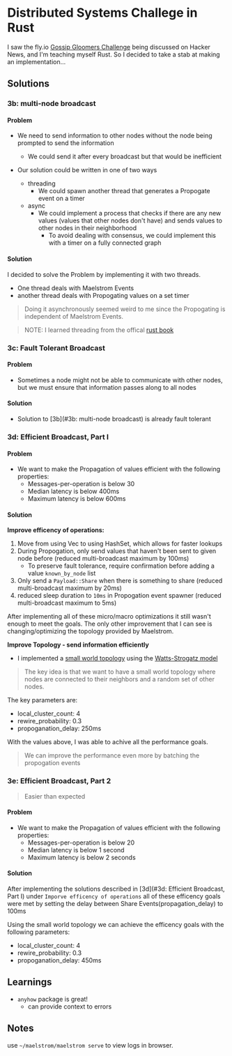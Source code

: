 # Distributed Systems Challege in Rust

I saw the fly.io [Gossip Gloomers Challenge](https://fly.io/dist-sys/) being
discussed on Hacker News, and I'm teaching myself Rust.
So I decided to take a stab at making an implementation...

## Solutions

### 3b: multi-node broadcast

#### Problem

- We need to send information to other nodes without the node being prompted to
  send the information

  - We could send it after every broadcast but that would be inefficient

- Our solution could be written in one of two ways

  - threading
    - We could spawn another thread that generates a Propogate event on a timer
  - async
    - We could implement a process that checks if there are any new values
      (values that other nodes don't have)
      and sends values to other nodes in their neighborhood
      - To avoid dealing with consensus, we could implement this with a timer
        on a fully connected graph

#### Solution

I decided to solve the Problem by implementing it with two threads.

- One thread deals with Maelstrom Events
- another thread deals with Propogating values on a set timer

> Doing it asynchronously seemed weird to me since the Propogating is
> independent of Maelstrom Events.

> NOTE:  I learned threading from the offical [rust book](https://doc.rust-lang.org/book/ch16-01-threads.html)

### 3c: Fault Tolerant Broadcast

#### Problem

- Sometimes a node might not be able to communicate with other nodes,
  but we must ensure that information passes along to all nodes

#### Solution

- Solution to \[3b\](#3b: multi-node broadcast) is already fault tolerant

### 3d: Efficient Broadcast, Part I

#### Problem

- We want to make the Propagation of values efficient with the following properties:
  - Messages-per-operation is below 30
  - Median latency is below 400ms
  - Maximum latency is below 600ms

#### Solution

**Improve efficency of operations:**

1. Move from using Vec to using HashSet, which allows for faster lookups
2. During Propogation, only send values that haven't been sent to given node before
   (reduced multi-broadcast maximum by 100ms)
   - To preserve fault tolerance, require confirmation before adding a value
     `known_by_node` list
3. Only send a `Payload::Share` when there is something to share
   (reduced multi-broadcast maximum by 20ms)
4. reduced sleep duration to `10ms` in Propogation event spawner
   (reduced multi-broadcast maximum to 5ms)

After implementing all of these micro/macro optimizations
it still wasn't enough to meet the goals. The only other improvement that
I can see is changing/optimizing the topology provided by Maelstrom.

**Improve Topology - send information efficiently**

- I implemented a [small world topology](https://en.wikipedia.org/wiki/Small-world_network)
  using the [Watts-Strogatz model](https://en.wikipedia.org/wiki/Watts-Strogatz_model)

> The key idea is that we want to have a small world topology
> where nodes are connected to their neighbors and a random set of other nodes.

The key parameters are:

- local_cluster_count: 4
- rewire_probability: 0.3
- propoganation_delay: 250ms

With the values above, I was able to achive all the performance goals.

> We can improve the performance even more by batching the propogation events

### 3e: Efficient Broadcast, Part 2

> Easier than expected

#### Problem

- We want to make the Propagation of values efficient with the following properties:
  - Messages-per-operation is below 20
  - Median latency is below 1 second
  - Maximum latency is below 2 seconds

#### Solution

After implementing the solutions described
in \[3d\](#3d: Efficient Broadcast, Part I)
under `Imporve efficency of operations` all of these efficency goals were met by
setting the delay between Share Events(propagation_delay) to 100ms

Using the small world topology we can achieve the efficency goals
with the following parameters:

- local_cluster_count: 4
- rewire_probability: 0.3
- propoganation_delay: 450ms

## Learnings

- `anyhow` package is great!
  - can provide context to errors

## Notes

use `~/maelstrom/maelstrom serve` to view logs in browser.

